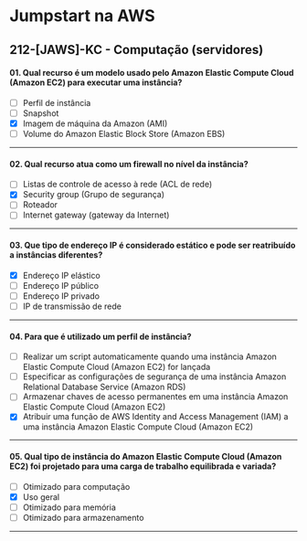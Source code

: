 # Jumpstart na AWS

## 212-[JAWS]-KC - Computação (servidores)

#### 01. Qual recurso é um modelo usado pelo Amazon Elastic Compute Cloud (Amazon EC2) para executar uma instância?
- [ ] Perfil de instância
- [ ] Snapshot
- [x] Imagem de máquina da Amazon (AMI)
- [ ] Volume do Amazon Elastic Block Store (Amazon EBS)

***

#### 02. Qual recurso atua como um firewall no nível da instância?
- [ ] Listas de controle de acesso à rede (ACL de rede)
- [x] Security group (Grupo de segurança)
- [ ] Roteador
- [ ] Internet gateway (gateway da Internet)
 
***

#### 03. Que tipo de endereço IP é considerado estático e pode ser reatribuído a instâncias diferentes?
- [x] Endereço IP elástico
- [ ] Endereço IP público
- [ ] Endereço IP privado
- [ ] IP de transmissão de rede

***

#### 04. Para que é utilizado um perfil de instância?
- [ ] Realizar um script automaticamente quando uma instância Amazon Elastic Compute Cloud (Amazon EC2) for lançada
- [ ] Especificar as configurações de segurança de uma instância Amazon Relational Database Service (Amazon RDS)
- [ ] Armazenar chaves de acesso permanentes em uma instância Amazon Elastic Compute Cloud (Amazon EC2)
- [x] Atribuir uma função de AWS Identity and Access Management (IAM) a uma instância Amazon Elastic Compute Cloud (Amazon EC2)

***

#### 05. Qual tipo de instância do Amazon Elastic Compute Cloud (Amazon EC2) foi projetado para uma carga de trabalho equilibrada e variada?
- [ ] Otimizado para computação
- [x] Uso geral
- [ ] Otimizado para memória
- [ ] Otimizado para armazenamento

***
